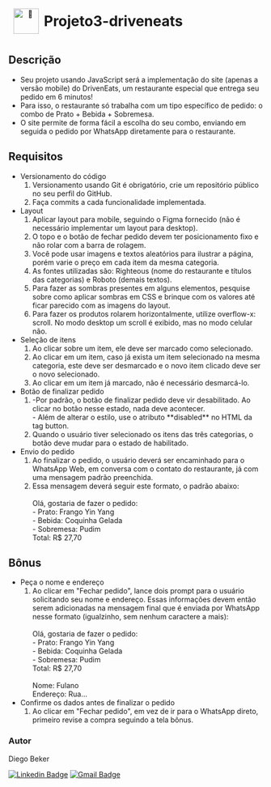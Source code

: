 <header style="display:flex;margin-bottom:20px;">
    <img alt="🍔" aria-label="🍔" src="https://notion-emojis.s3-us-west-2.amazonaws.com/prod/svg-twitter/1f354.svg" style="width: 50px;margin:10px;">
    <h1 style="margin: auto 0px;">Projeto3-driveneats</h1>
</header>

<main>
    <h2>Descrição</h2>
        <ul>
            <li>Seu projeto usando JavaScript será a implementação do site (apenas a versão mobile) do DrivenEats, um restaurante especial que entrega seu pedido em 6 minutos!</li>
            <li>Para isso, o restaurante só trabalha com um tipo específico de pedido: o combo de Prato + Bebida + Sobremesa.</li>
            <li>O site permite de forma fácil a escolha do seu combo, enviando em seguida o pedido por WhatsApp diretamente para o restaurante.</li>
        </ul>
    <h2>Requisitos</h2>
        <ul>
            <li>Versionamento do código
                <ol>
                    <li>Versionamento usando Git é obrigatório, crie um repositório público no seu perfil do GitHub.</li>
                    <li>Faça commits a cada funcionalidade implementada.</li>
                </ol>
            </li>
            <li>Layout
                <ol>
                    <li>Aplicar layout para mobile, seguindo o Figma fornecido (não é necessário implementar um layout para desktop).</li>
                    <li>O topo e o botão de fechar pedido devem ter posicionamento fixo e não rolar com a barra de rolagem.</li>
                    <li>Você pode usar imagens e textos aleatórios para ilustrar a página, porém varie o preço em cada item da mesma categoria.</li>
                    <li>As fontes utilizadas são: Righteous (nome do restaurante e títulos das categorias) e Roboto (demais textos).</li>
                    <li>Para fazer as sombras presentes em alguns elementos, pesquise sobre como aplicar sombras em CSS e brinque com os valores até ficar parecido com as imagens do layout.</li>
                    <li>Para fazer os produtos rolarem horizontalmente, utilize overflow-x: scroll. No modo desktop um scroll é exibido, mas no modo celular não.</li>
                </ol>
            </li>
            <li>Seleção de itens
                <ol>
                    <li>Ao clicar sobre um item, ele deve ser marcado como selecionado.</li>
                    <li>Ao clicar em um item, caso já exista um item selecionado na mesma categoria, este deve ser desmarcado e o novo item clicado deve ser o novo selecionado.</li>
                    <li>Ao clicar em um item já marcado, não é necessário desmarcá-lo.</li>
                </ol>
            </li>
            <li>Botão de finalizar pedido
                <ol>
                    <li>-Por padrão, o botão de finalizar pedido deve vir desabilitado. Ao clicar no botão nesse estado, nada deve acontecer.<br>
                    - Além de alterar o estilo, use o atributo **disabled** no HTML da tag button.</li>
                    <li>Quando o usuário tiver selecionado os itens das três categorias, o botão deve mudar para o estado de habilitado.</li>
                </ol>
            </li>
            <li>Envio do pedido
                <ol>
                    <li>
                    Ao finalizar o pedido, o usuário deverá ser encaminhado para o WhatsApp Web, em conversa com o contato do restaurante, já com uma mensagem padrão preenchida.</li>
                    <li>Essa mensagem deverá seguir este formato, o padrão abaixo:<br><br> 
                    Olá, gostaria de fazer o pedido:<br>
                    - Prato: Frango Yin Yang<br>
                    - Bebida: Coquinha Gelada<br>
                    - Sobremesa: Pudim<br>
                    Total: R$ 27,70
                    </li>
                </ol>
            </li>
        </ul>
        <h2>Bônus</h2>
        <ul>
            <li>Peça o nome e endereço
                <ol>
                    <li>Ao clicar em "Fechar pedido", lance dois prompt para o usuário solicitando seu nome e endereço. Essas informações devem então serem adicionadas na mensagem final que é enviada por WhatsApp nesse formato (igualzinho, sem nenhum caractere a mais):<br><br>
                    Olá, gostaria de fazer o pedido:<br>
                    - Prato: Frango Yin Yang<br>
                    - Bebida: Coquinha Gelada<br>
                    - Sobremesa: Pudim<br>
                    Total: R$ 27,70<br><br>
                    Nome: Fulano<br>
                    Endereço: Rua...
                    </li>
                </ol>
            </li>
            <li>Confirme os dados antes de finalizar o pedido
                <ol>
                    <li>Ao clicar em "Fechar pedido", em vez de ir para o WhatsApp direto, primeiro revise a compra seguindo a tela bônus.</li>
                </ol>
            </li>
        </ul>
    <h3>Autor</h3>

Diego Beker

[![Linkedin Badge](https://img.shields.io/badge/-Diego-blue?style=flat-square&logo=Linkedin&logoColor=white&link=https://www.linkedin.com/in/diego-beker/)](https://www.linkedin.com/in/diego-beker/)
[![Gmail Badge](https://img.shields.io/badge/-diegobecker99@gmail.com-c14438?style=flat-square&logo=Gmail&logoColor=white&link=mailto:diegobecker99@gmail.com)](mailto:diegobecker99@gmail.com)    
</main>




